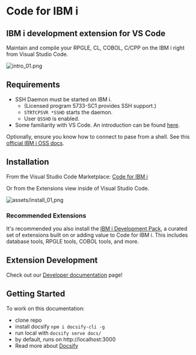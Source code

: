 # Code for IBM i

## IBM i development extension for VS Code

Maintain and compile your RPGLE, CL, COBOL, C/CPP on the IBM i right from Visual Studio Code.

![intro_01.png](assets/intro_01.png)

## Requirements

- SSH Daemon must be started on IBM i.
   - (Licensed program 5733-SC1 provides SSH support.)
   - `STRTCPSVR *SSHD` starts the daemon.
   - User `QSSHD` is enabled.
- Some familiarity with VS Code. An introduction can be found [here](https://code.visualstudio.com/docs/getstarted/introvideos).

Optionally, ensure you know how to connect to pase from a shell. See this [official IBM i OSS docs](https://ibmi-oss-docs.readthedocs.io/en/latest/user_setup/README.html#step-1-install-an-ssh-client).

## Installation

<!-- panels:start -->

<!-- div:left-panel -->

From the Visual Studio Code Marketplace: [Code for IBM i](https://marketplace.visualstudio.com/items?itemName=HalcyonTechLtd.code-for-ibmi)

Or from the Extensions view inside of Visual Studio Code.

<!-- div:right-panel -->

![assets/install_01,png](assets/install_01.png)

<!-- panels:end -->

### Recommended Extensions

It's recommended you also install the [IBM i Development Pack](https://marketplace.visualstudio.com/items?itemName=HalcyonTechLtd.ibm-i-development-pack), a curated set of extensions built on or adding value to Code for IBM i. This includes database tools, RPGLE tools, COBOL tools, and more.

## Extension Development

Check out our [Developer documentation](./pages/dev/getting_started.md) page!

## Getting Started

To work on this documentation:

- clone repo
- install docsify ```npm i docsify-cli -g```
- run local with ```docsify serve docs/```
- by default, runs on http://localhost:3000
- Read more about [Docsify](https://docsify.js.org/#/)
